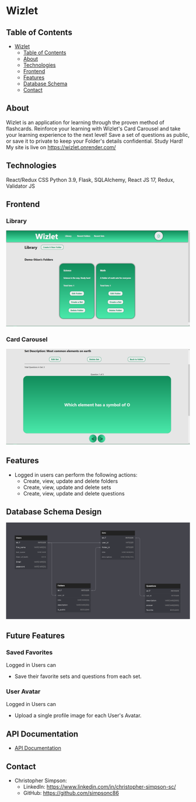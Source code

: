 # Wizlet

## Table of Contents
- [Wizlet](#Wizlet)
  - [Table of Contents](#table-of-contents)
  - [About](#about)
  - [Technologies](#technologies)
  - [Frontend](#frontend)
  - [Features](#features)
  - [Database Schema](#database-schema-design)
  - [Contact](#contact)

## About
Wizlet is an application for learning through the proven method of flashcards. Reinforce your learning with Wizlet's Card Carousel and take your learning experience to the next level! Save a set of questions as public, or save it to private to keep your Folder's details confidential. Study Hard! My site is live on https://wizlet.onrender.com/

## Technologies
React/Redux CSS
Python 3.9,
Flask,
SQLAlchemy,
React JS 17,
Redux,
Validator JS

<!--!!END -->
<!--!!ADD -->
<!-- # `<name of application here>` -->
<!--!!END_ADD -->

## Frontend

### Library
![Screenshot](./react-app/public/wizlet-library.PNG)

### Card Carousel
![Screenshot](./react-app/public/wizlet-cardcarousel.PNG)


## Features
- Logged in users can perform the following actions:
  - Create, view, update and delete folders
  - Create, view, update and delete sets
  - Create, view, update and delete questions
  
## Database Schema Design

<!--!!START SILENT -->
![wizlet-db-schema](./254628535-da3602ec-d307-4374-9032-0160ffb138b6.png)
<!--!!END -->
<!--!!ADD -->
<!-- `<insert database schema design here>` -->
<!--!!END_ADD -->
## Future Features
### Saved Favorites
Logged in Users can
* Save their favorite sets and questions from each set.

### User Avatar
Logged in Users can
* Upload a single profile image for each User's Avatar.

## API Documentation
- [API Documentation](./oldREADME.md)

## Contact

* Christopher Simpson:
    * LinkedIn: https://www.linkedin.com/in/christopher-simpson-sc/
    * GitHub: https://github.com/simpsonc86